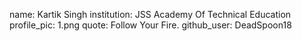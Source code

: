 name: Kartik Singh
institution: JSS Academy Of Technical Education
profile_pic: 1.png
quote: Follow Your Fire.
github_user: DeadSpoon18
